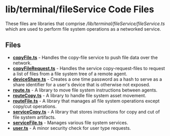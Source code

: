 # lib/terminal/fileService Code Files
These files are libraries that comprise */lib/terminal/fileService/fileService.ts* which are used to perform file system operations as a networked service.

## Files
<!-- Do not edit below this line.  Contents dynamically populated. -->

* **[copyFile.ts](copyFile.ts)**               - Handles the copy-file service to push file data over the network.
* **[copyFileRequest.ts](copyFileRequest.ts)** - Handles the service copy-request-files to request a list of files from a file system tree of a remote agent.
* **[deviceShare.ts](deviceShare.ts)**         - Creates a one time password as a hash to serve as a share identifier for a user's device that is otherwise not exposed.
* **[route.ts](route.ts)**                     - A library to move file system instructions between agents.
* **[routeCopy.ts](routeCopy.ts)**             - A library to handle file system asset movement.
* **[routeFile.ts](routeFile.ts)**             - A library that manages all file system operations except copy/cut operations.
* **[serviceCopy.ts](serviceCopy.ts)**         - A library that stores instructions for copy and cut of file system artifacts.
* **[serviceFile.ts](serviceFile.ts)**         - Manages various file system services.
* **[user.ts](user.ts)**                       - A minor security check for user type requests.